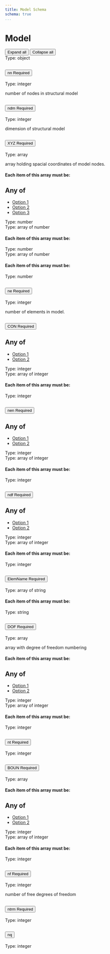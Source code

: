 ```yaml
---
title: Model Schema
schema: true
...
```


<!-- <html lang="en"> -->
<!-- <head> -->
<!-- <link rel="stylesheet" type="text/css" href="https://fonts.googleapis.com/css?family=Overpass:300,400,600,800"> -->
<!-- <script src="https://code.jquery.com/jquery-3.4.1.min.js" integrity="sha256-CSXorXvZcTkaix6Yvo6HppcZGetbYMGWSFlBw8HfCJo=" crossorigin="anonymous"></script> -->
<!-- <link href="https://stackpath.bootstrapcdn.com/bootstrap/4.3.1/css/bootstrap.min.css" rel="stylesheet" integrity="sha384-ggOyR0iXCbMQv3Xipma34MD+dH/1fQ784/j6cY/iJTQUOhcWr7x9JvoRxT2MZw1T" crossorigin="anonymous"> -->
<!-- <script src="https://stackpath.bootstrapcdn.com/bootstrap/4.3.1/js/bootstrap.min.js" integrity="sha384-JjSmVgyd0p3pXB1rRibZUAYoIIy6OrQ6VrjIEaFf/nJGzIxFDsf4x0xIM+B07jRM" crossorigin="anonymous"></script> -->
<!-- <link rel="stylesheet" type="text/css" href="schema_doc.css"> -->
<!-- <script src="https://use.fontawesome.com/facf9fa52c.js"></script> -->
<!-- </head> -->
<!-- <body onload="anchorOnLoad();" id="root"> -->
<h1>Model</h1><div class="text-right">
            <button class="btn btn-primary" type="button" data-toggle="collapse" data-target=".collapse:not(.show)" aria-expanded="false">Expand all</button>
            <button class="btn btn-primary" type="button" data-toggle="collapse" data-target=".collapse.show" aria-expanded="false">Collapse all</button>
        </div><span class="badge badge-dark value-type">Type: object</span>
<div class="accordion" id="accordionnn">
    <div class="card">
        <div class="card-header" id="headingnn">
            <h2 class="mb-0">
                <button class="btn btn-link property-name-button" type="button" data-toggle="collapse" data-target="#nn"
                        aria-expanded="" aria-controls="nn" onclick="setAnchor('#nn')">
<span class="property-name">nn</span> <span class="badge badge-warning required-property">Required</span></button>
            </h2>
        </div>
<div id="nn"
             class="collapse property-definition-div" aria-labelledby="headingnn"
             data-parent="#accordionnn">
            <div class="card-body"><span class="badge badge-dark value-type">Type: integer</span>
<span class="description"><p>number of nodes in structural model</p>
</span>
            </div>
        </div>
    </div>
</div>
<div class="accordion" id="accordionndm">
    <div class="card">
        <div class="card-header" id="headingndm">
            <h2 class="mb-0">
                <button class="btn btn-link property-name-button" type="button" data-toggle="collapse" data-target="#ndm"
                        aria-expanded="" aria-controls="ndm" onclick="setAnchor('#ndm')">
                    <span class="property-name">ndm</span> <span class="badge badge-warning required-property">Required</span></button>
            </h2>
        </div>
        <div id="ndm"
             class="collapse property-definition-div" aria-labelledby="headingndm"
             data-parent="#accordionndm">
            <div class="card-body"><span class="badge badge-dark value-type">Type: integer</span>
<span class="description"><p>dimension of structural model</p>
</span>
            </div>
        </div>
    </div>
</div>
<div class="accordion" id="accordionXYZ">
    <div class="card">
        <div class="card-header" id="headingXYZ">
            <h2 class="mb-0">
                <button class="btn btn-link property-name-button" type="button" data-toggle="collapse" data-target="#XYZ"
                        aria-expanded="" aria-controls="XYZ" onclick="setAnchor('#XYZ')">
                    <span class="property-name">XYZ</span> <span class="badge badge-warning required-property">Required</span></button>
            </h2>
        </div>
        <div id="XYZ"
             class="collapse property-definition-div" aria-labelledby="headingXYZ"
             data-parent="#accordionXYZ">
            <div class="card-body"><span class="badge badge-dark value-type">Type: array</span>
<span class="description"><p>array holding spacial coordinates of model nodes.</p>
</span>
            <h4>Each item of this array must be:</h4>
    <div class="card">
        <div class="card-body items-definition" id="XYZ_items">
                <div class="any-of-value" id="XYZ_items_anyOf"><h2 class="handle">
  <label>Any of</label>
</h2><ul class="nav nav-tabs" id="tabsXYZ_items_anyOf_anyOf" role="tablist"><li class="nav-item">
            <a class="nav-link active anyOf-option"
               id="XYZ_items_anyOf_i0" data-toggle="tab" href="#tab-pane_XYZ_items_anyOf_i0" role="tab"
               onclick="setAnchor('#XYZ_items_anyOf_i0')"
            >Option 1</a>
        </li><li class="nav-item">
            <a class="nav-link anyOf-option"
               id="XYZ_items_anyOf_i1" data-toggle="tab" href="#tab-pane_XYZ_items_anyOf_i1" role="tab"
               onclick="setAnchor('#XYZ_items_anyOf_i1')"
            >Option 2</a>
        </li><li class="nav-item">
            <a class="nav-link anyOf-option"
               id="XYZ_items_anyOf_i2" data-toggle="tab" href="#tab-pane_XYZ_items_anyOf_i2" role="tab"
               onclick="setAnchor('#XYZ_items_anyOf_i2')"
            >Option 3</a>
        </li></ul>
<div class="tab-content card"><div class="tab-pane fade card-body active show"
             id="tab-pane_XYZ_items_anyOf_i0" role="tabpanel"><span class="badge badge-dark value-type">Type: number</span>
</div><div class="tab-pane fade card-body "
             id="tab-pane_XYZ_items_anyOf_i1" role="tabpanel"><span class="badge badge-dark value-type">Type: array of number</span>
<h4>Each item of this array must be:</h4>
    <div class="card">
        <div class="card-body items-definition" id="XYZ_items_anyOf_i1_items">
            <span class="badge badge-dark value-type">Type: number</span>
</div>
    </div>
        </div><div class="tab-pane fade card-body "
             id="tab-pane_XYZ_items_anyOf_i2" role="tabpanel"><span class="badge badge-dark v<h4>Each item of this array must be:</h4>
    <div class="card">
        <div class="card-body items-definition" id="XYZ_items_anyOf_i2_items">
            <span class="badge badge-dark value-type">Type: array of number</span>
<h4>Each item of this array must be:</h4>
    <div class="card">
        <div class="card-body items-definition" id="XYZ_items_anyOf_i2_items_items">
            <span class="badge badge-dark value-type">Type: number</span>
</div>
    </div>
        </div>
    </div>
        </div></div></div>
         </div>
    </div>
            </div>
        </div>
    </div>
</div>
<div class="accordion" id="accordionne">
    <div class="card">
        <div class="card-header" id="headingne">
            <h2 class="mb-0">
                <button class="btn btn-link property-name-button" type="button" data-toggle="collapse" data-target="#ne"
                        aria-expanded="" aria-controls="ne" onclick="setAnchor('#ne')">
<span class="property-name">ne</span> <span class="badge badge-warning required-property">Required</span></button>
            </h2>
        </div>
<div id="ne"
             class="collapse property-definition-div" aria-labelledby="headingne"
             data-parent="#accordionne">
            <div class="card-body"><span class="badge badge-dark value-type">Type: integer</span>
<span class="description"><p>number of elements in model.</p>
</span>
</div>
        </div>
    </div>
</div>
<div class="accordion" id="accordionCON">
    <div class="card">
        <div class="card-header" id="headingCON">
            <h2 class="mb-0">
                <button class="btn btn-link property-name-button" type="button" data-toggle="collapse" data-target="#CON"
                        aria-expanded="" aria-controls="CON" onclick="setAnchor('#CON')">
<span class="property-name">CON</span> <span class="badge badge-warning required-property">Required</span></button>
            </h2>
        </div>
        <div id="CON"
             class="collapse property-definition-div" aria-labelledby="headingCON"
             data-parent="#accordionCON">
            <div class="card-body">
<div class="any-of-value" id="CON_anyOf"><h2 class="handle">
  <label>Any of</label>
</h2><ul class="nav nav-tabs" id="tabsCON_anyOf_anyOf" role="tablist"><li class="nav-item">
            <a class="nav-link active anyOf-option"
               id="CON_anyOf_i0" data-toggle="tab" href="#tab-pane_CON_anyOf_i0" role="tab"
               onclick="setAnchor('#CON_anyOf_i0')"
            >Option 1</a>
        </li><li class="nav-item">
            <a class="nav-link anyOf-option"
               id="CON_anyOf_i1" data-toggle="tab" href="#tab-pane_CON_anyOf_i1" role="tab"
               onclick="setAnchor('#CON_anyOf_i1')"
            >Option 2</a>
        </li></ul>
<div class="tab-content card"><div class="tab-pane fade card-body active show"
             id="tab-pane_CON_anyOf_i0" role="tabpanel"><span class="badge badge-dark value-type">Type: integer</span>
</div><div class="tab-pane fade card-body "
             id="tab-pane_CON_anyOf_i1" role="tabpanel"><span class="badge badge-dark value-type">Type: array of integer</span>
<h4>Each item of this array must be:</h4>
    <div class="card">
        <div class="card-body items-definition" id="CON_anyOf_i1_items">
            <span class="badge badge-dark value-type">Type: integer</span>
</div>
    </div>
        </div></div></div>
            </div>
        </div>
    </div>
</div>
<div class="accordion" id="accordionnen">
    <div class="card">
        <div class="card-header" id="headingnen">
            <h2 class="mb-0">
                <button class="btn btn-link property-name-button" type="button" data-toggle="collapse" data-target="#nen"
                        aria-expanded="" aria-controls="nen" onclick="setAnchor('#nen')">
<span class="property-name">nen</span> <span class="badge badge-warning required-property">Required</span></button>
            </h2>
        </div>
<div id="nen"
             class="collapse property-definition-div" aria-labelledby="headingnen"
             data-parent="#accordionnen">
            <div class="card-body">
<div class="any-of-value" id="nen_anyOf"><h2 class="handle">
  <label>Any of</label>
</h2><ul class="nav nav-tabs" id="tabsnen_anyOf_anyOf" role="tablist"><li class="nav-item">
            <a class="nav-link active anyOf-option"
               id="nen_anyOf_i0" data-toggle="tab" href="#tab-pane_nen_anyOf_i0" role="tab"
               onclick="setAnchor('#nen_anyOf_i0')"
            >Option 1</a>
        </li><li class="nav-item">
            <a class="nav-link anyOf-option"
               id="nen_anyOf_i1" data-toggle="tab" href="#tab-pane_nen_anyOf_i1" role="tab"
               onclick="setAnchor('#nen_anyOf_i1')"
            >Option 2</a>
        </li></ul>
<div class="tab-content card"><div class="tab-pane fade card-body active show"
             id="tab-pane_nen_anyOf_i0" role="tabpanel"><span class="badge badge-dark value-type">Type: integer</span>
</div><div class="tab-pane fade card-body "
             id="tab-pane_nen_anyOf_i1" role="tabpanel"><span class="badge badge-dark value-type">Type: array of integer</span>
<h4>Each item of this array must be:</h4>
    <div class="card">
        <div class="card-body items-definition" id="nen_anyOf_i1_items">
            <span class="badge badge-dark value-type">Type: integer</span>
</div>
    </div>
        </div></div></div>
</div>
        </div>
    </div>
</div>
<div class="accordion" id="accordionndf">
    <div class="card">
        <div class="card-header" id="headingndf">
            <h2 class="mb-0">
                <button class="btn btn-link property-name-button" type="button" data-toggle="collapse" data-target="#ndf"
                        aria-expanded="" aria-controls="ndf" onclick="setAnchor('#ndf')">
                    <span class="property-name">ndf</span> <span class="badge badge-warning required-property">Required</span></button>
            </h2>
        </div>
        <div id="ndf"
             class="collapse property-definition-div" aria-labelledby="headingndf"
             data-parent="#accordionndf">
            <div class="card-body">
                <div class="any-of-value" id="ndf_anyOf"><h2 class="handle">
  <label>Any of</label>
</h2><ul class="nav nav-tabs" id="tabsndf_anyOf_anyOf" role="tablist"><li class="nav-item">
            <a class="nav-link active anyOf-option"
               id="ndf_anyOf_i0" data-toggle="tab" href="#tab-pane_ndf_anyOf_i0" role="tab"
               onclick="setAnchor('#ndf_anyOf_i0')"
            >Option 1</a>
        </li><li class="nav-item">
            <a class="nav-link anyOf-option"
               id="ndf_anyOf_i1" data-toggle="tab" href="#tab-pane_ndf_anyOf_i1" role="tab"
               onclick="setAnchor('#ndf_anyOf_i1')"
            >Option 2</a>
        </li></ul>
<div class="tab-content card"><div class="tab-pane fade card-body active show"
             id="tab-pane_ndf_anyOf_i0" role="tabpanel"><span class="badge badge-dark value-type">Type: integer</span>
</div><div class="tab-pane fade card-body "
             id="tab-pane_ndf_anyOf_i1" role="tabpanel"><span class="badge badge-dark value-type">Type: array of integer</span>
<h4>Each item of this array must be:</h4>
    <div class="card">
        <div class="card-body items-definition" id="ndf_anyOf_i1_items">
            <span class="badge badge-dark value-type">Type: integer</span>
</div>
    </div>
        </div></div></div>
            </div>
        </div>
    </div>
</div>
<div class="accordion" id="accordionElemName">
    <div class="card">
        <div class="card-header" id="headingElemName">
            <h2 class="mb-0">
                <button class="btn btn-link property-name-button" type="button" data-toggle="collapse" data-target="#ElemName"
                        aria-expanded="" aria-controls="ElemName" onclick="setAnchor('#ElemName')">
                    <span class="property-name">ElemName</span> <span class="badge badge-warning required-property">Required</span></button>
            </h2>
        </div>
        <div id="ElemName"
             class="collapse property-definition-div" aria-labelledby="headingElemName"
             data-parent="#accordionElemName">
            <div class="card-body"><span class="badge badge-dark value-type">Type: array of string</span>
<h4>Each item of this array must be:</h4>
    <div class="card">
        <div class="card-body items-definition" id="ElemName_items">
            <span class="badge badge-dark value-type">Type: string</span>
</div>
    </div>
            </div>
        </div>
    </div>
</div>
<div class="accordion" id="accordionDOF">
    <div class="card">
        <div class="card-header" id="headingDOF">
            <h2 class="mb-0">
                <button class="btn btn-link property-name-button" type="button" data-toggle="collapse" data-target="#DOF"
                        aria-expanded="" aria-controls="DOF" onclick="setAnchor('#DOF')">
                    <span class="property-name">DOF</span> <span class="badge badge-warning required-property">Required</span></button>
            </h2>
        </div>
        <div id="DOF"
             class="collapse property-definition-div" aria-labelledby="headingDOF"
             data-parent="#accordionDOF">
            <div class="card-body"><span class="badge badge-dark value-type">Type: array</span>
<span class="description"><p>array with degree of freedom numbering</p>
</span><h4>Each item of this array must be:</h4>
    <div class="card">
        <div class="card-body items-definition" id="DOF_items">
<div class="any-of-value" id="DOF_items_anyOf"><h2 class="handle">
  <label>Any of</label>
</h2><ul class="nav nav-tabs" id="tabsDOF_items_anyOf_anyOf" role="tablist"><li class="nav-item">
            <a class="nav-link active anyOf-option"
               id="DOF_items_anyOf_i0" data-toggle="tab" href="#tab-pane_DOF_items_anyOf_i0" role="tab"
               onclick="setAnchor('#DOF_items_anyOf_i0')"
            >Option 1</a>
        </li><li class="nav-item">
            <a class="nav-link anyOf-option"
               id="DOF_items_anyOf_i1" data-toggle="tab" href="#tab-pane_DOF_items_anyOf_i1" role="tab"
               onclick="setAnchor('#DOF_items_anyOf_i1')"
            >Option 2</a>
        </li></ul>
<div class="tab-content card"><div class="tab-pane fade card-body active show"
             id="tab-pane_DOF_items_anyOf_i0" role="tabpanel"><span class="badge badge-dark value-type">Type: integer</span>
</div><div class="tab-pane fade card-body "
             id="tab-pane_DOF_items_anyOf_i1" role="tabpanel"><span class="badge badge-dark value-type">Type: array of integer</span>
<h4>Each item of this array must be:</h4>
    <div class="card">
        <div class="card-body items-definition" id="DOF_items_anyOf_i1_items">
            <span class="badge badge-dark value-type">Type: integer</span>
</div>
    </div>
        </div></div></div>
        </div>
    </div>
            </div>
        </div>
    </div>
</div>
<div class="accordion" id="accordionnt">
    <div class="card">
        <div class="card-header" id="headingnt">
            <h2 class="mb-0">
                <button class="btn btn-link property-name-button" type="button" data-toggle="collapse" data-target="#nt"
                        aria-expanded="" aria-controls="nt" onclick="setAnchor('#nt')">
                    <span class="property-name">nt</span> <span class="badge badge-warning required-property">Required</span></button>
            </h2>
        </div>
        <div id="nt"
             class="collapse property-definition-div" aria-labelledby="headingnt"
             data-parent="#accordionnt">
            <div class="card-body"><span class="badge badge-dark value-type">Type: integer</span>
    </div>
        </div>
    </div>
</div>
<div class="accordion" id="accordionBOUN">
    <div class="card">
        <div class="card-header" id="headingBOUN">
            <h2 class="mb-0">
                <button class="btn btn-link property-name-button" type="button" data-toggle="collapse" data-target="#BOUN"
                        aria-expanded="" aria-controls="BOUN" onclick="setAnchor('#BOUN')">
<span class="property-name">BOUN</span> <span class="badge badge-warning required-property">Required</span></button>
            </h2>
        </div>
        <div id="BOUN"
             class="collapse property-definition-div" aria-labelledby="headingBOUN"
             data-parent="#accordionBOUN">
            <div class="card-body"><span class="badge badge-dark value-type">Type: array</span>
<h4>Each item of this array must be:</h4>
    <div class="card">
        <div class="card-body items-definition" id="BOUN_items">
<div class="any-of-value" id="BOUN_items_anyOf"><h2 class="handle">
  <label>Any of</label>
</h2><ul class="nav nav-tabs" id="tabsBOUN_items_anyOf_anyOf" role="tablist"><li class="nav-item">
            <a class="nav-link active anyOf-option"
               id="BOUN_items_anyOf_i0" data-toggle="tab" href="#tab-pane_BOUN_items_anyOf_i0" role="tab"
               onclick="setAnchor('#BOUN_items_anyOf_i0')"
            >Option 1</a>
        </li><li class="nav-item">
            <a class="nav-link anyOf-option"
               id="BOUN_items_anyOf_i1" data-toggle="tab" href="#tab-pane_BOUN_items_anyOf_i1" role="tab"
               onclick="setAnchor('#BOUN_items_anyOf_i1')"
            >Option 2</a>
        </li></ul>
<div class="tab-content card"><div class="tab-pane fade card-body active show"
             id="tab-pane_BOUN_items_anyOf_i0" role="tabpanel"><span class="badge badge-dark value-type">Type: integer</span>
</div><div class="tab-pane fade card-body "
             id="tab-pane_BOUN_items_anyOf_i1" role="tabpanel"><span class="badge badge-dark value-type">Type: array of integer</span>
<h4>Each item of this array must be:</h4>
    <div class="card">
        <div class="card-body items-definition" id="BOUN_items_anyOf_i1_items">
            <span class="badge badge-dark value-type">Type: integer</span>
</div>
    </div>
        </div></div></div>
          </div>
    </div>
            </div>
        </div>
    </div>
</div>
<div class="accordion" id="accordionnf">
    <div class="card">
        <div class="card-header" id="headingnf">
            <h2 class="mb-0">
                <button class="btn btn-link property-name-button" type="button" data-toggle="collapse" data-target="#nf"
                        aria-expanded="" aria-controls="nf" onclick="setAnchor('#nf')">
                    <span class="property-name">nf</span> <span class="badge badge-warning required-property">Required</span></button>
            </h2>
        </div>
        <div id="nf"
             class="collapse property-definition-div" aria-labelledby="headingnf"
             data-parent="#accordionnf">
            <div class="card-body"><span class="badge badge-dark value-type">Type: integer</span>
<span class="description"><p>number of free degrees of freedom</p>
</span>    </div>
        </div>
    </div>
</div>
<div class="accordion" id="accordionntrm">
    <div class="card">
        <div class="card-header" id="headingntrm">
            <h2 class="mb-0">
                <button class="btn btn-link property-name-button" type="button" data-toggle="collapse" data-target="#ntrm"
                        aria-expanded="" aria-controls="ntrm" onclick="setAnchor('#ntrm')">
                    <span class="property-name">ntrm</span> <span class="badge badge-warning required-property">Required</span></button>
            </h2>
        </div>
        <div id="ntrm"
             class="collapse property-definition-div" aria-labelledby="headingntrm"
             data-parent="#accordionntrm">
            <div class="card-body"><span class="badge badge-dark value-type">Type: integer</span>
    </div>
        </div>
    </div>
</div>
<div class="accordion" id="accordionnq">
    <div class="card">
        <div class="card-header" id="headingnq">
            <h2 class="mb-0">
                <button class="btn btn-link property-name-button" type="button" data-toggle="collapse" data-target="#nq"
                        aria-expanded="" aria-controls="nq" onclick="setAnchor('#nq')">
<span class="property-name">nq</span></button>
            </h2>
        </div>
        <div id="nq"
             class="collapse property-definition-div" aria-labelledby="headingnq"
             data-parent="#accordionnq">
            <div class="card-body"><span class="badge badge-dark value-type">Type: integer</span>
    </div>
        </div>
    </div>
</div>
<!-- </body> -->
<!-- </html> -->